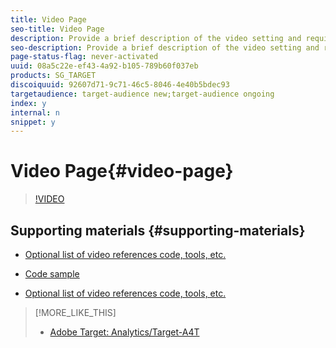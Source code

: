 ```yaml
---
title: Video Page
seo-title: Video Page
description: Provide a brief description of the video setting and required context. This should be brief and provides a highlevel outline of what is covered in the video. This can be used to drive the SEO description (in Page Properties) as well.
seo-description: Provide a brief description of the video setting and required context. This should be brief and provides a highlevel outline of what is covered in the video. This can be used to drive the SEO description (in Page Properties) as well.
page-status-flag: never-activated
uuid: 08a5c22e-ef43-4a92-b105-789b60f037eb
products: SG_TARGET
discoiquuid: 92607d71-9c71-46c5-8046-4e40b5bdec93
targetaudience: target-audience new;target-audience ongoing
index: y
internal: n
snippet: y
---
```


# Video Page{#video-page}

>[!VIDEO](https://video.tv.adobe.com/v/16831/?quality=9)

## Supporting materials {#supporting-materials}

* [Optional list of video references code, tools, etc.](http://www.adobe.com)
* [Code sample](https://github.com/Adobe-Consulting-Services/acs-aem-samples/blob/master/bundle/src/main/java/com/adobe/acs/samples/services/impl/SampleServiceImpl.java)

* [Optional list of video references code, tools, etc.](http://www.adobe.com)

>[!MORE_LIKE_THIS]
>
>* [Adobe Target: Analytics/Target-A4T](https://helpx.adobe.com/experience-manager/kt/eseminars/ccoo-target-jan18-register.html)
